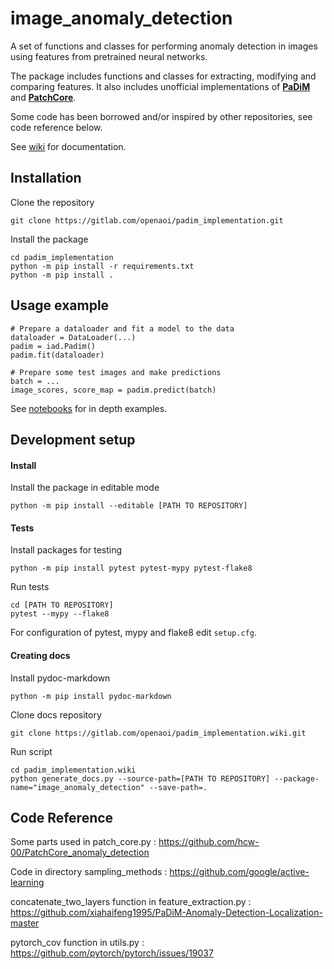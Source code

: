 # image_anomaly_detection

A set of functions and classes for performing anomaly detection in images using features from pretrained neural networks.

The package includes functions and classes for extracting, modifying and comparing features. It also includes unofficial implementations of [**PaDiM**](https://arxiv.org/abs/2011.08785) and [**PatchCore**](https://arxiv.org/abs/2106.08265).

Some code has been borrowed and/or inspired by other repositories, see code reference below.

See [wiki](https://gitlab.com/openaoi/padim_implementation/-/wikis/home) for documentation.


## Installation

Clone the repository
```
git clone https://gitlab.com/openaoi/padim_implementation.git
```

Install the package

```
cd padim_implementation
python -m pip install -r requirements.txt
python -m pip install .
```


## Usage example

```
# Prepare a dataloader and fit a model to the data
dataloader = DataLoader(...)
padim = iad.Padim() 
padim.fit(dataloader)

# Prepare some test images and make predictions
batch = ...
image_scores, score_map = padim.predict(batch) 
```

See [notebooks](https://gitlab.com/openaoi/padim_implementation/-/tree/master/notebooks) for in depth examples.


## Development setup

#### Install

Install the package in editable mode
```
python -m pip install --editable [PATH TO REPOSITORY]
```

#### Tests

Install packages for testing
```
python -m pip install pytest pytest-mypy pytest-flake8
```

Run tests
```
cd [PATH TO REPOSITORY]
pytest --mypy --flake8
```

For configuration of pytest, mypy and flake8 edit `setup.cfg`.


#### Creating docs

Install pydoc-markdown
```
python -m pip install pydoc-markdown
```

Clone docs repository
```
git clone https://gitlab.com/openaoi/padim_implementation.wiki.git
```

Run script
```
cd padim_implementation.wiki
python generate_docs.py --source-path=[PATH TO REPOSITORY] --package-name="image_anomaly_detection" --save-path=.
```




## Code Reference

Some parts used in patch_core.py :
https://github.com/hcw-00/PatchCore_anomaly_detection

Code in directory sampling_methods :
https://github.com/google/active-learning

concatenate_two_layers function in feature_extraction.py :
https://github.com/xiahaifeng1995/PaDiM-Anomaly-Detection-Localization-master

pytorch_cov function in utils.py :
https://github.com/pytorch/pytorch/issues/19037




